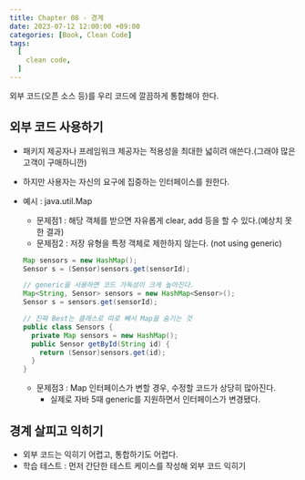 ```yaml
---
title: Chapter 08 - 경계
date: 2023-07-12 12:00:00 +09:00
categories: [Book, Clean Code]
tags:
  [
    clean code,
  ]
---
```


외부 코드(오픈 소스 등)를 우리 코드에 깔끔하게 통합해야 한다.

## 외부 코드 사용하기
- 패키지 제공자나 프레임워크 제공자는 적용성을 최대한 넓히려 애쓴다.(그래야 많은 고객이 구매하니깐)
- 하지만 사용자는 자신의 요구에 집중하는 인터페이스를 원한다.

- 예시 : java.util.Map
  - 문제점1 : 해당 객체를 받으면 자유롭게 clear, add 등을 할 수 있다.(예상치 못한 결과)
  - 문제점2 : 저장 유형을 특정 객체로 제한하지 않는다. (not using generic)

  ```java
  Map sensors = new HashMap();
  Sensor s = (Sensor)sensors.get(sensorId);

  // generic을 사용하면 코드 가독성이 크게 높아진다.
  Map<String, Sensor> sensors = new HashMap<Sensor>();
  Sensor s = sensors.get(sensorId);

  // 진짜 Best는 클래스로 따로 빼서 Map을 숨기는 것
  public class Sensors {
    private Map sensors = new HashMap();
    public Sensor getById(String id) {
      return (Sensor)sensors.get(id);
    }
  }
  ```
  - 문제점3 : Map 인터페이스가 변할 경우, 수정할 코드가 상당히 많아진다.
    - 실제로 자바 5때 generic를 지원하면서 인터페이스가 변경됐다.

## 경계 살피고 익히기
- 외부 코드는 익히기 어렵고, 통합하기도 어렵다.
- 학습 테스트 : 먼저 간단한 테스트 케이스를 작성해 외부 코드 익히기

